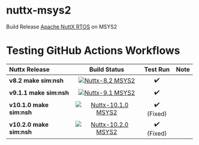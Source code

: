 # nuttx-msys2
Build Release [Apache NuttX RTOS](https://github.com/apache/nuttx) on MSYS2
# Testing GitHub Actions Workflows

| Nuttx Release | Build Status | Test Run | Note
|:---|:---:|:---:|:---:|
| **v8.2 make sim:nsh** | [![Nuttx-8.2 MSYS2](https://github.com/simbit18/nuttx-msys2/actions/workflows/nuttx_82_msys2.yml/badge.svg)](https://github.com/simbit18/nuttx-msys2/actions/workflows/nuttx_82_msys2.yml) | :heavy_check_mark: |  |
| **v9.1.1 make sim:nsh** | [![Nuttx-9.1 MSYS2](https://github.com/simbit18/nuttx-msys2/actions/workflows/nuttx_91_msys2.yml/badge.svg)](https://github.com/simbit18/nuttx-msys2/actions/workflows/nuttx_91_msys2.yml) | :heavy_check_mark: |  |
| **v10.1.0 make sim:nsh** | [![Nuttx-10.1.0 MSYS2](https://github.com/simbit18/nuttx-msys2/actions/workflows/nuttx_101_msys2.yml/badge.svg)](https://github.com/simbit18/nuttx-msys2/actions/workflows/nuttx_101_msys2.yml) | :heavy_check_mark: (Fixed) |  |
| **v10.2.0 make sim:nsh** | [![Nuttx-10.2.0 MSYS2](https://github.com/simbit18/nuttx-msys2/actions/workflows/nuttx_102_msys2.yml/badge.svg)](https://github.com/simbit18/nuttx-msys2/actions/workflows/nuttx_102_msys2.yml) | :heavy_check_mark: (Fixed) |  |
